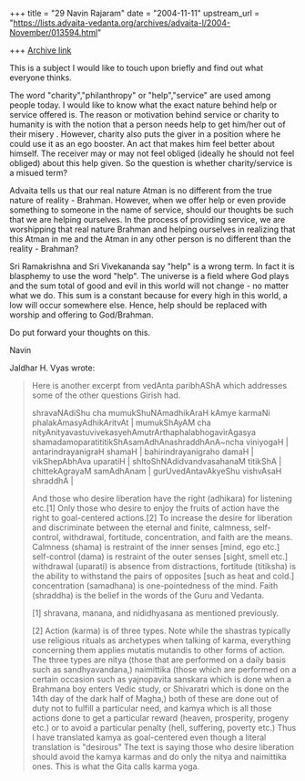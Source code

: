 +++
title = "29 Navin Rajaram"
date = "2004-11-11"
upstream_url = "https://lists.advaita-vedanta.org/archives/advaita-l/2004-November/013594.html"

+++
[Archive link](https://lists.advaita-vedanta.org/archives/advaita-l/2004-November/013594.html)

This is a subject I would like to touch upon briefly and find out what 
everyone thinks.

The word "charity","philanthropy" or "help","service" are used among 
people today. I would like to know what the exact nature behind help or 
service offered is. The reason or motivation behind service or charity 
to humanity is with the notion that a person needs help to get him/her 
out of their misery . However, charity also puts the giver in a position 
where he could use it as an ego booster. An act that makes him feel 
better about himself. The receiver may or may not feel obliged (ideally 
he should not feel obliged) about this help given.
So the question is whether charity/service is a misued term?

Advaita  tells us that our real nature Atman is no different from the 
true nature of reality - Brahman. However, when we offer help or even 
provide something to someone in the name of service, should our thoughts 
be such that we are helping ourselves. In the process of providing 
service, we are worshipping that real nature Brahman and helping 
ourselves in realizing that this Atman in me and the Atman in any other 
person is no different than the reality - Brahman?

Sri Ramakrishna and Sri Vivekananda say "help" is a wrong term. In fact 
it is blasphemy to use the word "help". The universe is a field where 
God plays and the sum total of good and evil in this world will not 
change - no matter what we do. This sum is a constant because for every 
high in this world, a low will occur somewhere else. Hence, help should 
be replaced with worship and offering to God/Brahman.

Do put forward your thoughts on this.

Navin


Jaldhar H. Vyas wrote:

>Here is another excerpt from vedAnta paribhAShA which addresses some of
>the other questions Girish had.
>
>shravaNAdiShu cha mumukShuNAmadhikAraH kAmye karmaNi phalakAmasyAdhikAritvAt |
>mumukShAyAM cha nityAnityavastuvivekasyehAmutrArthaphalabhogavirAgasya
>shamadamoparatititikShAsamAdhAnashraddhAnA~ncha viniyogaH |
>antarindrayanigraH shamaH | bahirindrayanigraho damaH | vikShepAbhAva
>uparatiH | shItoShNAdidvandvasahanaM titikShA | chittekAgrayaM samAdhAnam |
>gurUvedAntavAkyeShu vishvAsaH shraddhA |
>
>And those who desire liberation have the right (adhikara) for listening
>etc.[1] Only those who desire to enjoy the fruits of action have the right
>to goal-centered actions.[2] To increase the desire for liberation and
>discriminate between the eternal and finite, calmness, self-control,
>withdrawal, fortitude, concentration, and faith are the means.  Calmness
>(shama) is restraint of the inner senses [mind, ego etc.] self-control
>(dama) is restraint of the outer senses [sight, smell etc.] withdrawal
>(uparati) is absence from distractions, fortitude (titiksha) is the
>ability to withstand the pairs of opposites [such as heat and cold.]
>concentration (samadhana) is one-pointedness of the mind.  Faith
>(shraddha) is the belief in the words of the Guru and Vedanta.
>
>[1] shravana, manana, and nididhyasana as mentioned previously.
>
>[2] Action (karma) is of three types.  Note while the shastras typically
>use religious rituals as archetypes when talking of karma, everything
>concerning them applies mutatis mutandis to other forms of action.  The
>three types are nitya (those that are performed on a daily basis such as
>sandhyavandana,) naimittika (those which are performed on a certain
>occasion such as yajnopavita sanskara which is done when a Brahmana boy
>enters Vedic study, or Shivaratri which is done on the 14th day of the
>dark half of Magha,) both of these are done out of duty not to fulfill
>a particular need, and kamya which is all those actions done to get a
>particular reward (heaven, prosperity, progeny etc.) or to avoid a
>particular penalty (hell, suffering, poverty etc.)  Thus I have translated
>kamya as goal-centered even though a literal translation is "desirous" The
>text is saying those who desire liberation should avoid the kamya karmas
>and do only the nitya and naimittika ones.  This is what the Gita calls
>karma yoga.
>
>  
>



